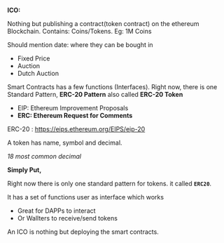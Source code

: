**ICO:**
 
 Nothing but publishing a contract(token contract) on the ethereum Blockchain.
 Contains: Coins/Tokens. Eg: 1M Coins
 
 Should mention date: where they can be bought in 
 * Fixed Price
 * Auction
 * Dutch Auction
 
 Smart Contracts has a few functions (Interfaces).
 Right now, there is one Standard Pattern, **ERC-20 Pattern** also called **ERC-20 Token**
 
 * EIP: Ethereum Improvement Proposals
 * **ERC: Ethereum Request for Comments**
 
 ERC-20 : https://eips.ethereum.org/EIPS/eip-20
 
 A token has name, symbol and decimal.
 
 _18 most common decimal_
 
 
 **Simply Put,**
 
 Right now there is only one standard pattern for tokens. it called **`ERC20`**.
 
 It has a set of functions user as  interface which works
  * Great for DAPPs to interact
  * Or Wallters to receive/send tokens
  
An ICO is nothing but deploying the smart contracts.